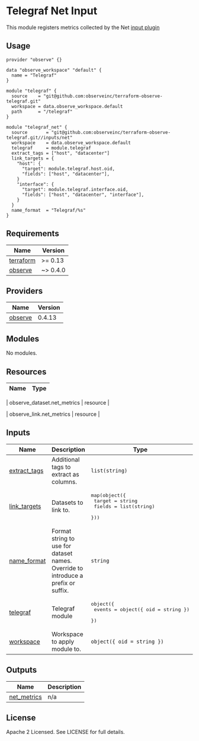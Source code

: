 # Telegraf Net Input

This module registers metrics collected by the Net [input plugin](https://github.com/influxdata/telegraf/blob/master/plugins/inputs/net/README.md)

## Usage

```hcl
provider "observe" {}

data "observe_workspace" "default" {
  name = "Telegraf"
}

module "telegraf" {
  source    = "git@github.com:observeinc/terraform-observe-telegraf.git"
  workspace = data.observe_workspace.default
  path      = "/telegraf"
}

module "telegraf_net" {
  source       = "git@github.com:observeinc/terraform-observe-telegraf.git//inputs/net"
  workspace    = data.observe_workspace.default
  telegraf     = module.telegraf
  extract_tags = ["host", "datacenter"]
  link_targets = {
    "host": {
      "target": module.telegraf.host.oid,
      "fields": ["host", "datacenter"],
    }
    "interface": { 
      "target": module.telegraf.interface.oid, 
      "fields": ["host", "datacenter", "interface"],
    }
  }
  name_format  = "Telegraf/%s"
}
```

<!-- BEGINNING OF PRE-COMMIT-TERRAFORM DOCS HOOK -->
## Requirements

| Name | Version |
|------|---------|
| <a name="requirement_terraform"></a> [terraform](#requirement\_terraform) | >= 0.13 |
| <a name="requirement_observe"></a> [observe](#requirement\_observe) | ~> 0.4.0 |

## Providers

| Name | Version |
|------|---------|
| <a name="provider_observe"></a> [observe](#provider\_observe) | 0.4.13 |

## Modules

No modules.

## Resources

| Name | Type |
|------|------|

| observe_dataset.net_metrics | resource |

| observe_link.net_metrics | resource |

## Inputs

| Name | Description | Type | Default | Required |
|------|-------------|------|---------|:--------:|
| <a name="input_extract_tags"></a> [extract\_tags](#input\_extract\_tags) | Additional tags to extract as columns. | `list(string)` | `[]` | no |
| <a name="input_link_targets"></a> [link\_targets](#input\_link\_targets) | Datasets to link to. | <pre>map(object({<br>    target = string<br>    fields = list(string)<br>  }))</pre> | `{}` | no |
| <a name="input_name_format"></a> [name\_format](#input\_name\_format) | Format string to use for dataset names. Override to introduce a prefix or suffix. | `string` | `"%s"` | no |
| <a name="input_telegraf"></a> [telegraf](#input\_telegraf) | Telegraf module | <pre>object({<br>    events = object({ oid = string })<br>  })</pre> | n/a | yes |
| <a name="input_workspace"></a> [workspace](#input\_workspace) | Workspace to apply module to. | `object({ oid = string })` | n/a | yes |

## Outputs

| Name | Description |
|------|-------------|
| <a name="output_net_metrics"></a> [net\_metrics](#output\_net\_metrics) | n/a |
<!-- END OF PRE-COMMIT-TERRAFORM DOCS HOOK -->

## License

Apache 2 Licensed. See LICENSE for full details.
